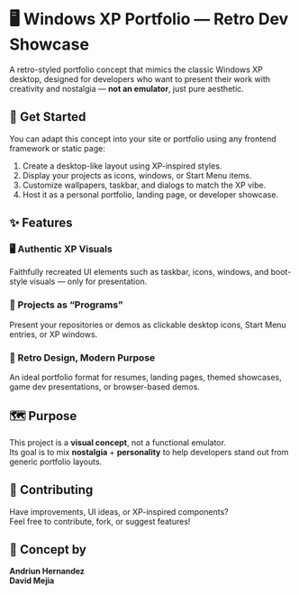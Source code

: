 # 🖥 Windows XP Portfolio — Retro Dev Showcase  
A retro-styled portfolio concept that mimics the classic Windows XP desktop, designed for developers who want to present their work with creativity and nostalgia — **not an emulator**, just pure aesthetic.

## 🌱 Get Started  
You can adapt this concept into your site or portfolio using any frontend framework or static page:

1. Create a desktop-like layout using XP-inspired styles.  
2. Display your projects as icons, windows, or Start Menu items.  
3. Customize wallpapers, taskbar, and dialogs to match the XP vibe.  
4. Host it as a personal portfolio, landing page, or developer showcase.

## ✨ Features

### 🖥 Authentic XP Visuals  
Faithfully recreated UI elements such as taskbar, icons, windows, and boot-style visuals — only for presentation.

### 📁 Projects as “Programs”  
Present your repositories or demos as clickable desktop icons, Start Menu entries, or XP windows.

### 🎨 Retro Design, Modern Purpose  
An ideal portfolio format for resumes, landing pages, themed showcases, game dev presentations, or browser-based demos.

## 🗺️ Purpose  
This project is a **visual concept**, not a functional emulator.  
Its goal is to mix **nostalgia** + **personality** to help developers stand out from generic portfolio layouts.


## 🤝 Contributing  
Have improvements, UI ideas, or XP-inspired components?  
Feel free to contribute, fork, or suggest features!


## 🧠 Concept by  
**Andriun Hernandez**  
**David Mejia**
